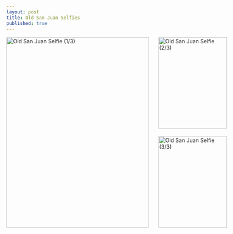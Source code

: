 ```yaml
---
layout: post
title: Old San Juan Selfies
published: true
---
```

<div>

<div style="position:absolute; float: left;">
<a href="https://www.flickr.com/photos/matthewsim/16198108795" title="Old San Juan Selfie (1/3) by Matthew Simoneau, on Flickr"><img src="https://farm9.staticflickr.com/8655/16198108795_46868d08b5.jpg" width="375" height="500" alt="Old San Juan Selfie (1/3)"></a>
</div>

<div style="position:relative; margin-left:400px; width:180px;">
<a href="https://www.flickr.com/photos/matthewsim/15575705984" title="Old San Juan Selfie (2/3) by Matthew Simoneau, on Flickr"><img src="https://farm9.staticflickr.com/8581/15575705984_c73fcc39c4_m.jpg" width="180" height="240" alt="Old San Juan Selfie (2/3)"></a>
</div>

<div style="position:relative; margin-left:400px; margin-top:20; width:180px;">
<a href="https://www.flickr.com/photos/matthewsim/15578288773" title="Old San Juan Selfie (3/3) by Matthew Simoneau, on Flickr"><img src="https://farm8.staticflickr.com/7577/15578288773_de86cbb36a_m.jpg" width="180" height="240" alt="Old San Juan Selfie (3/3)"></a>
</div>

</div>
